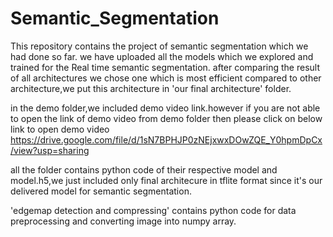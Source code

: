 # Semantic_Segmentation
This repository contains the project of semantic segmentation which we had done so far.
we have uploaded all the models which we explored and trained for the Real time semantic segmentation.
after comparing the result of all architectures we chose one which is most efficient compared to other architecture,we put this architecture in 'our final architecture' folder.


in the demo folder,we included demo video link.however if you are not able to open the link of demo video from demo folder then please click on below link to open demo video
https://drive.google.com/file/d/1sN7BPHJP0zNEjxwxDOwZQE_Y0hpmDpCx/view?usp=sharing

all the folder contains python code of their respective model and model.h5,we just included only final architecure in tflite format since it's our delivered model for semantic segmentation.

'edgemap detection and compressing' contains python code for data preprocessing and converting image into numpy array.



